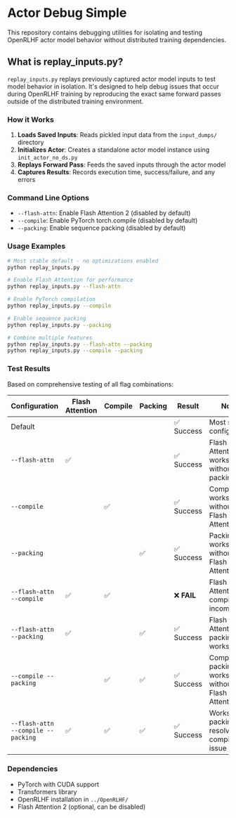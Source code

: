 # Actor Debug Simple

This repository contains debugging utilities for isolating and testing OpenRLHF actor model behavior without distributed training dependencies.

## What is replay_inputs.py?

`replay_inputs.py` replays previously captured actor model inputs to test model behavior in isolation. It's designed to help debug issues that occur during OpenRLHF training by reproducing the exact same forward passes outside of the distributed training environment.

### How it Works

1. **Loads Saved Inputs**: Reads pickled input data from the `input_dumps/` directory
2. **Initializes Actor**: Creates a standalone actor model instance using `init_actor_no_ds.py`
3. **Replays Forward Pass**: Feeds the saved inputs through the actor model
4. **Captures Results**: Records execution time, success/failure, and any errors

### Command Line Options

- `--flash-attn`: Enable Flash Attention 2 (disabled by default)
- `--compile`: Enable PyTorch torch.compile (disabled by default)
- `--packing`: Enable sequence packing (disabled by default)

### Usage Examples

```bash
# Most stable default - no optimizations enabled
python replay_inputs.py

# Enable Flash Attention for performance
python replay_inputs.py --flash-attn

# Enable PyTorch compilation
python replay_inputs.py --compile

# Enable sequence packing
python replay_inputs.py --packing

# Combine multiple features
python replay_inputs.py --flash-attn --packing
python replay_inputs.py --compile --packing
```

### Test Results

Based on comprehensive testing of all flag combinations:

| Configuration | Flash Attention | Compile | Packing | Result | Notes |
|---------------|-----------------|---------|---------|--------|-------|
| Default | | | | ✅ Success | Most stable configuration |
| `--flash-attn` | ✅ | | | ✅ Success | Flash Attention works without packing |
| `--compile` | | ✅ | | ✅ Success | Compilation works without Flash Attention |
| `--packing` | | | ✅ | ✅ Success | Packing works without Flash Attention |
| `--flash-attn --compile` | ✅ | ✅ | | ❌ **FAIL** | Flash Attention + compile incompatible |
| `--flash-attn --packing` | ✅ | | ✅ | ✅ Success | Flash Attention + packing works |
| `--compile --packing` | | ✅ | ✅ | ✅ Success | Compile + packing works without Flash Attention |
| `--flash-attn --compile --packing` | ✅ | ✅ | ✅ | ✅ Success | Works when packing resolves compilation issue |


### Dependencies

- PyTorch with CUDA support
- Transformers library
- OpenRLHF installation in `../OpenRLHF/`
- Flash Attention 2 (optional, can be disabled)

